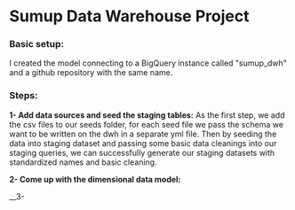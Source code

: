 # Sumup Data Warehouse Project

### Basic setup:
I created the model connecting to a BigQuery instance called "sumup_dwh" and a github repository with the same name.

### Steps:
__1- Add data sources and seed the staging tables:__ As the first step, we add the csv files to our seeds folder, for each seed file we pass the schema we want to be written on the dwh in a separate yml file. Then by seeding the data into staging dataset and passing some basic data cleanings into our staging queries, we can successfully generate our staging datasets with standardized names and basic cleaning.   

__2- Come up with the dimensional data model:__ 


__3- 

